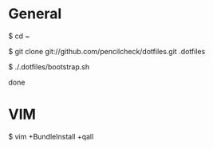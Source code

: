 General
=======

$ cd ~

$ git clone git://github.com/pencilcheck/dotfiles.git .dotfiles

$ ./.dotfiles/bootstrap.sh

done




VIM
===

$ vim +BundleInstall +qall

